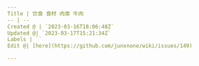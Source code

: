 ```yaml
---
Title | 饮食 食材 肉类 牛肉
-- | --
Created @ | `2023-03-16T18:06:48Z`
Updated @| `2023-03-17T15:21:34Z`
Labels | ``
Edit @| [here](https://github.com/junxnone/wiki/issues/149)

---
```


